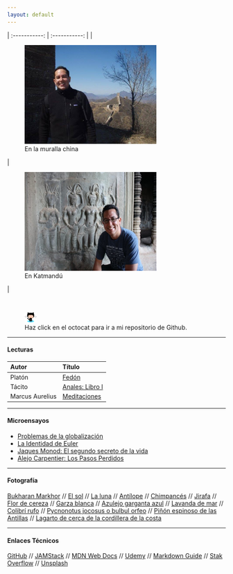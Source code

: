 ```yaml
---
layout: default
---
```

| :-----------: | :-----------: |
|<figure><img src="/assets/images/en_la_muralla.jpg" alt="En la muralla" width="304" height="228" /><figcaption>En la muralla china</figcaption></figure>|<figure><img src="/assets/images/en_Katmandu.jpg" alt="En Katmandú" width="304" height="228" /><figcaption>En Katmandú</figcaption></figure>|

<br>
<figure>
    <a href="https://github.com/lampsacus/lampsacus.github.io"><img src="/assets/images/octocat-icon.png"
         alt="Haz click en el octocat para ir a mi repositorio de Github."></a>
    <figcaption>Haz click en el octocat para ir a mi repositorio de Github.</figcaption>
</figure>

---

#### Lecturas

| Autor    | Título|
| :----------- | :----------- |
|Platón      |[Fedón](/libros/fedon.md) |
|Tácito  |[Anales: Libro I](/libros/libro-i-anales-tacito.md) |
|Marcus Aurelius |[Meditaciones](/libros/meditacions.md) |

---

#### Microensayos

- [Problemas de la globalización](/blog/problemas-de-la-globalizacion.md)
- [La Identidad de Euler](/blog/la-identidad-de-euler.md)
- [Jaques Monod: El segundo secreto de la vida](/blog/Jaques_Monod.html)
- [Alejo Carpentier: Los Pasos Perdidos](/blog/Alejo_Carpentier.md)

---

#### Fotografía

[Bukharan Markhor](/assets/gallery/Bukharan_markhor.jpg)
//
[El sol](/assets/gallery/El_sol.jpg)
//
[La luna](/assets/gallery/luna.jpg)
//
[Antílope](/assets/gallery/Antílope.jpg)
//
[Chimpancés](/assets/gallery/chimps.jpg)
//
[Jirafa](/assets/gallery/jirafa.jpg)
//
[Flor de cereza](/assets/gallery/flor_de_cereza.jpg)
//
[Garza blanca](/assets/gallery/Snowy-Egret.jpg)
//
[Azulejo garganta azul](/assets/gallery/Sialia-mexicana.jpg)
//
[Lavanda de mar](/assets/gallery/Sea-Lavender.jpg)
//
[Colibrí rufo](/assets/gallery/Rufous-Hummingbird.jpg)
//
[Pycnonotus jocosus o bulbul orfeo](/assets/gallery/Red-whiskered-bulbul.jpg)
//
[Piñón espinoso de las Antillas](/assets/gallery/Erythrina-corallodendron.jpg)
//
[Lagarto de cerca de la cordillera de la costa](/assets/gallery/Fence-Lizard.jpg)

---

#### Enlaces Técnicos

[GitHub](https://github.com/lampsacus/lampsacus.github.io)
//
[JAMStack](https://jamstack.org/)
//
[MDN Web Docs](https://developer.mozilla.org/en-US/)
//
[Udemy](https://www.udemy.com/)
//
[Markdown Guide](https://www.markdownguide.org)
//
[Stak Overflow](https://stackoverflow.com)
//
[Unsplash](https://unsplash.com/@ealeman)
